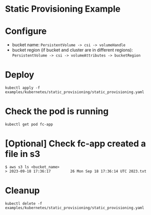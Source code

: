 # Static Provisioning Example

# Configure
- bucket name: `PersistentVolume -> csi -> volumeHandle`
- bucket region (if bucket and cluster are in different regions): `PersistentVolume -> csi -> volumeAttributes -> bucketRegion`

# Deploy
```
kubectl apply -f examples/kubernetes/static_provisioning/static_provisioning.yaml
```

# Check the pod is running
```
kubectl get pod fc-app
```

# [Optional] Check fc-app created a file in s3
```
$ aws s3 ls <bucket_name>
> 2023-09-18 17:36:17         26 Mon Sep 18 17:36:14 UTC 2023.txt
```

# Cleanup
```
kubectl delete -f examples/kubernetes/static_provisioning/static_provisioning.yaml
```